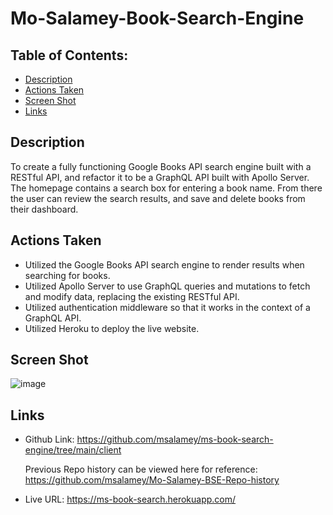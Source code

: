 # Mo-Salamey-Book-Search-Engine

## Table of Contents: 
* [Description](#description)
* [Actions Taken](#actions-taken)
* [Screen Shot](#screen-shot)
* [Links](#links)

## Description
To create a fully functioning Google Books API search engine built with a RESTful API, and refactor it to be a GraphQL API built with Apollo Server. The homepage contains a search box for entering a book name. From there the user can review the search results, and save and delete books from their dashboard.  

## Actions Taken
* Utilized the Google Books API search engine to render results when searching for books. 
* Utilized Apollo Server to use GraphQL queries and mutations to fetch and modify data, replacing the existing RESTful API.
* Utilized authentication middleware so that it works in the context of a GraphQL API. 
* Utilized Heroku to deploy the live website. 
  
## Screen Shot

![image](https://user-images.githubusercontent.com/107436206/206962907-81ef7ffb-6805-4515-bf05-b653fd34388f.png)

 
## Links
* Github Link: https://github.com/msalamey/ms-book-search-engine/tree/main/client

    Previous Repo history can be viewed here for reference: https://github.com/msalamey/Mo-Salamey-BSE-Repo-history
    
* Live URL: https://ms-book-search.herokuapp.com/
